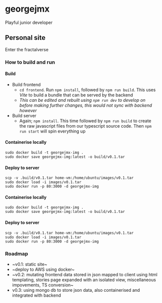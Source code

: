 # georgejmx

Playful junior developer

## Personal site

Enter the fractalverse

### How to build and run

#### Build

- Build frontend
  - `cd frontend`. Run `npm install`, followed by `npm run build`. This uses
    _Vite_ to build a bundle that can be served by the backend
  - _This can be edited and rebuilt using `npm run dev` to develop on before
    making further changes, this would not sync with backend however_
- Build server
  - Again; `npm install`. This time followed by `npm run build` to create the
    raw javascript files from our typescript source code. Then `npm run start`
    will spin everything up

#### Containerise locally

```
sudo docker build -t georgejmx-img .
sudo docker save georgejmx-img:latest -o build/v0.1.tar
```

#### Deploy to server

```
scp -v .build/v0.1.tar home-vm:/home/ubuntu/images/v0.1.tar
sudo docker load -i images/v0.1.tar
sudo docker run -p 80:3000 -d georgejmx-img
```

#### Containerise locally

```
sudo docker build -t georgejmx-img .
sudo docker save georgejmx-img:latest -o build/v0.1.tar
```

#### Deploy to server

```
scp -v .build/v0.1.tar home-vm:/home/ubuntu/images/v0.1.tar
sudo docker load -i images/v0.1.tar
sudo docker run -p 80:3000 -d georgejmx-img
```

### Roadmap

- ~v0.1: static site~
- ~deploy to AWS using docker~
- ~v0.2: mutating frontend data stored in json mapped to client using html
  templating, stories page expanded with an isolated view, miscellaneous
  impovements, TS conversion~
- v0.3: using mongo db to store json data, also containerised and integrated
  with backend
